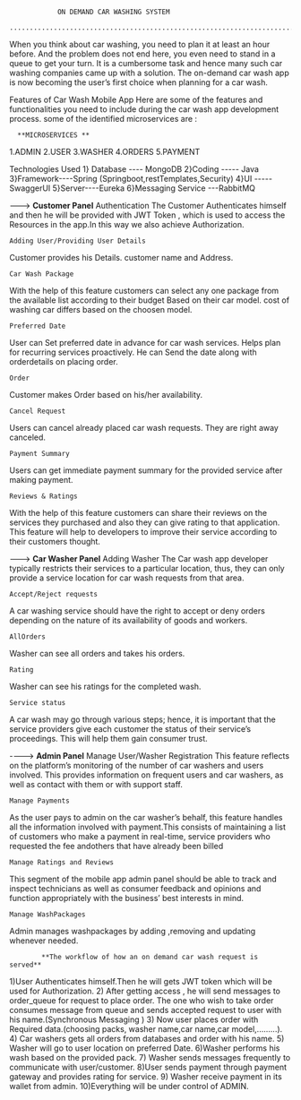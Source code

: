 			    ON DEMAND CAR WASHING SYSTEM 
			....................................................................................
When you think about car washing, you need to plan it at least an hour before. And the problem does not end here,
you even need to stand in a queue to get your turn. It is a cumbersome task and hence many such car washing companies came up with a solution. 
The on-demand car wash app is now becoming the user’s first choice when planning for a car wash.

Features of Car Wash Mobile App
	Here are some of the features and functionalities you need to include during the car wash app development process.
some of the identified microservices are :

 	  **MICROSERVICES **
1.ADMIN
2.USER
3.WASHER
4.ORDERS
5.PAYMENT


  Technologies Used
1} Database ---- MongoDB
2}Coding ----- Java
3}Framework----Spring (Springboot,restTemplates,Security)
4}UI -----SwaggerUI
5}Server----Eureka
6}Messaging Service ---RabbitMQ



--->			**Customer Panel**
	Authentication
The Customer Authenticates himself and then he will be provided with JWT Token , which is used to access the Resources in the app.In this way we 
also achieve Authorization.

	Adding User/Providing User Details
Customer provides his Details. customer name and Address.

	Car Wash Package
With the help of this feature customers can select any one package from the available list according to their budget Based on their car model.
cost of washing car differs based on the choosen model.

	Preferred Date
User can Set preferred date  in advance for car wash services. Helps plan for recurring services proactively.
He can Send the date along with orderdetails on placing order.

	Order
Customer makes Order based on his/her availability.

	Cancel Request
Users can cancel already placed car wash requests. They are right away canceled.

	Payment Summary
Users can get immediate payment summary for the provided service after making payment.

	Reviews & Ratings
With the help of this feature customers can share their reviews on the services they purchased and also they can give rating to that application. 
This feature will help to developers to improve their service according to their customers thought.


--->			**Car Washer Panel**
	Adding Washer
The Car wash app developer typically restricts their services to a particular location, thus, they can only provide a service location for
car wash requests from that area.
	
	Accept/Reject requests
A car washing service should have the right to accept or deny orders depending on the nature of its availability of goods and workers.

	AllOrders
Washer can see all orders and takes his orders.

	Rating
Washer can see his ratings for the completed wash.

	Service status
A car wash may go through various steps; hence, it is important that the service providers give each customer the status of their service’s proceedings.
This will help them gain consumer trust.


---->					**Admin Panel**
	Manage User/Washer  Registration
This feature reflects on the platform’s monitoring of the number of car washers and users involved. 
This provides information on frequent users and car washers, as well as contact with them or with support staff.
	
	Manage Payments
As the user pays to admin on the car washer’s behalf, this feature handles all the information involved with payment.This consists of maintaining
 a list of customers who make a payment in real-time, service providers who requested the fee andothers that have already been billed

	Manage Ratings and Reviews
This segment of the mobile app admin panel should be able to track and inspect technicians as well as consumer feedback
and opinions and function appropriately with the business’ best interests in mind.
	
	Manage WashPackages
Admin manages washpackages by adding ,removing and updating whenever needed.


			**The workflow of how an on demand car wash request is served**

1)User Authenticates himself.Then he will gets JWT token which will be used for Authorization.
2) After getting access , he will send messages to order_queue for request to place order. The one who wish to take order consumes message
     from queue and sends accepted request to user with his name.(Synchronous Messaging )
3) Now user places order with Required data.(choosing packs, washer name,car name,car model,.........). 
4) Car washers gets all orders from databases and order with his name.
5) Washer will go to user location on preferred Date.
6)Washer performs his wash based on the provided pack.
7) Washer sends messages frequently to communicate with user/customer. 
8)User sends payment through payment gateway and provides rating for service.
9) Washer receive payment in its wallet from admin.
10)Everything will be under control of ADMIN.





